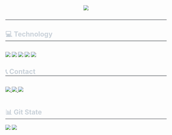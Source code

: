 <div align= "center">
    <img src="https://capsule-render.vercel.app/api?type=wave&color=001299&height=240&text=TechWonLee&animation=blinking&fontColor=ffffff&fontSize=90" />
    </div>
    <div style="text-align: left;"> 
    <h2 style="border-bottom: 1px solid #21262d; color: #c9d1d9;">  </h2>  
    <div style="font-weight: 700; font-size: 15px; text-align: left; color: #c9d1d9;">  </div> 
    </div>
    <div style="text-align: left;">
    <h2 style="border-bottom: 1px solid #21262d; color: #c9d1d9;">  💻 Technology</h2> <br> 
    <div style="margin: ; text-align: left;" "text-align: left;"> <img src="https://img.shields.io/badge/Linux-FCC624?style=for-the-badge&logo=Linux&logoColor=white">
          <img src="https://img.shields.io/badge/Java-007396?style=for-the-badge&logo=Java&logoColor=white">
          <img src="https://img.shields.io/badge/Spring-6DB33F?style=for-the-badge&logo=Spring&logoColor=white">
          <img src="https://img.shields.io/badge/Javascript-F7DF1E?style=for-the-badge&logo=Javascript&logoColor=white">
          <img src="https://img.shields.io/badge/MySQL-4479A1?style=for-the-badge&logo=MySQL&logoColor=white">
          <br/></div>
    </div>
    <div style="text-align: left;">
    <h2 style="border-bottom: 1px solid #21262d; color: #c9d1d9;"> 📞 Contact</h2> <br> 
    <div style="text-align: left;"> <a href=https://won-coding-051.tistory.com/> <img src="https://img.shields.io/badge/Tistory-000000?style=for-the-badge&logo=Tistory&logoColor=white&link=https://won-coding-051.tistory.com/"> </a>
         <a href=https://fog-attempt-b73.notion.site/Won-Lee-044aa7d1b6d64f5dbb1dac67752880e0?pvs=4> <img src="https://img.shields.io/badge/Notion-000000?style=for-the-badge&logo=Notion&logoColor=white&link=https://fog-attempt-b73.notion.site/Won-Lee-044aa7d1b6d64f5dbb1dac67752880e0?pvs=4"> </a>
         <a href=mailto:dldnjs0313@gmail.com> <img src="https://img.shields.io/badge/Gmail-EA4335?style=for-the-badge&logo=Gmail&logoColor=white&link=mailto:dldnjs0313@gmail.com"> </a>
          </div>  <br> 
    <div style="text-align: left;">  </div> 
    </div>
    <div style="text-align: left;"> 
    <h2 style="border-bottom: 1px solid #21262d; color: #c9d1d9;">  📊 Git State</h2> <div style="text-align: left;"> <img src="https://github-readme-stats.vercel.app/api?username=TechWonLee&bg_color=180,00000000,00000000&title_color=ffffff&text_color=ffffff"
         /> <img src="https://github-readme-stats.vercel.app/api/top-langs/?username=TechWonLee&layout=compact&bg_color=180,00000000,00000000&title_color=ffffff&text_color=ffffff"
           /> </div> 
    </div>
    
